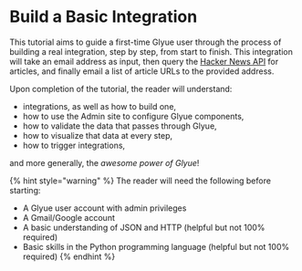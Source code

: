 # Build a Basic Integration

This tutorial aims to guide a first-time Glyue user through the process of building a real integration, step by step, from start to finish. This integration will take an email address as input, then query the [Hacker News API](https://github.com/HackerNews/API) for articles, and finally email a list of article URLs to the provided address.

Upon completion of the tutorial, the reader will understand:

* integrations, as well as how to build one,
* how to use the Admin site to configure Glyue components,
* how to validate the data that passes through Glyue,
* how to visualize that data at every step,
* how to trigger integrations,

and more generally, the _awesome power of Glyue_!

{% hint style="warning" %}
The reader will need the following before starting:

* A Glyue user account with admin privileges
* A Gmail/Google account
* A basic understanding of JSON and HTTP (helpful but not 100% required)
* Basic skills in the Python programming language (helpful but not 100% required)
{% endhint %}



